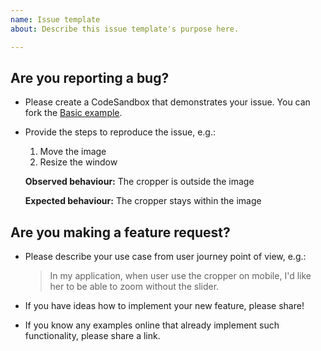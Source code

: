 ```yaml
---
name: Issue template
about: Describe this issue template's purpose here.

---
```


## Are you reporting a bug?

- Please create a CodeSandbox that demonstrates your issue. You can fork the [Basic example](https://codesandbox.io/s/q80jom5ql6).

- Provide the steps to reproduce the issue, e.g.:

  1.  Move the image
  2.  Resize the window

  **Observed behaviour:** The cropper is outside the image

  **Expected behaviour:** The cropper stays within the image

## Are you making a feature request?

- Please describe your use case from user journey point of view, e.g.:

  > In my application, when user use the cropper on mobile, I'd like her to be able to zoom without the slider.

- If you have ideas how to implement your new feature, please share!

- If you know any examples online that already implement such functionality, please share a link.
